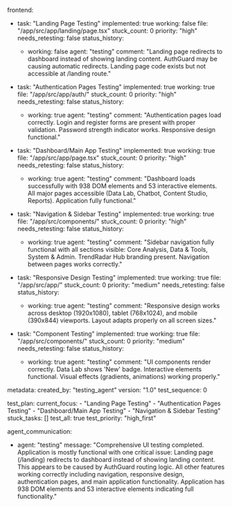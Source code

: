 frontend:
  - task: "Landing Page Testing"
    implemented: true
    working: false
    file: "/app/src/app/landing/page.tsx"
    stuck_count: 0
    priority: "high"
    needs_retesting: false
    status_history:
      - working: false
        agent: "testing"
        comment: "Landing page redirects to dashboard instead of showing landing content. AuthGuard may be causing automatic redirects. Landing page code exists but not accessible at /landing route."

  - task: "Authentication Pages Testing"
    implemented: true
    working: true
    file: "/app/src/app/auth/"
    stuck_count: 0
    priority: "high"
    needs_retesting: false
    status_history:
      - working: true
        agent: "testing"
        comment: "Authentication pages load correctly. Login and register forms are present with proper validation. Password strength indicator works. Responsive design functional."

  - task: "Dashboard/Main App Testing"
    implemented: true
    working: true
    file: "/app/src/app/page.tsx"
    stuck_count: 0
    priority: "high"
    needs_retesting: false
    status_history:
      - working: true
        agent: "testing"
        comment: "Dashboard loads successfully with 938 DOM elements and 53 interactive elements. All major pages accessible (Data Lab, Chatbot, Content Studio, Reports). Application fully functional."

  - task: "Navigation & Sidebar Testing"
    implemented: true
    working: true
    file: "/app/src/components/"
    stuck_count: 0
    priority: "high"
    needs_retesting: false
    status_history:
      - working: true
        agent: "testing"
        comment: "Sidebar navigation fully functional with all sections visible: Core Analysis, Data & Tools, System & Admin. TrendRadar Hub branding present. Navigation between pages works correctly."

  - task: "Responsive Design Testing"
    implemented: true
    working: true
    file: "/app/src/app/"
    stuck_count: 0
    priority: "medium"
    needs_retesting: false
    status_history:
      - working: true
        agent: "testing"
        comment: "Responsive design works across desktop (1920x1080), tablet (768x1024), and mobile (390x844) viewports. Layout adapts properly on all screen sizes."

  - task: "Component Testing"
    implemented: true
    working: true
    file: "/app/src/components/"
    stuck_count: 0
    priority: "medium"
    needs_retesting: false
    status_history:
      - working: true
        agent: "testing"
        comment: "UI components render correctly. Data Lab shows 'New' badge. Interactive elements functional. Visual effects (gradients, animations) working properly."

metadata:
  created_by: "testing_agent"
  version: "1.0"
  test_sequence: 0

test_plan:
  current_focus:
    - "Landing Page Testing"
    - "Authentication Pages Testing"
    - "Dashboard/Main App Testing"
    - "Navigation & Sidebar Testing"
  stuck_tasks: []
  test_all: true
  test_priority: "high_first"

agent_communication:
  - agent: "testing"
    message: "Comprehensive UI testing completed. Application is mostly functional with one critical issue: Landing page (/landing) redirects to dashboard instead of showing landing content. This appears to be caused by AuthGuard routing logic. All other features working correctly including navigation, responsive design, authentication pages, and main application functionality. Application has 938 DOM elements and 53 interactive elements indicating full functionality."